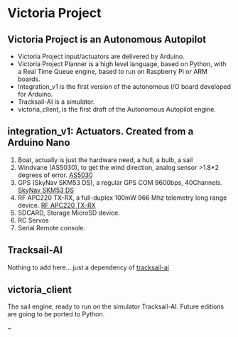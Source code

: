 Victoria Project 
================


Victoria Project is an Autonomous Autopilot 
-------------------------------------------

* Victoria Project input/actuators are delivered by Arduino. 
* Victoria Project Planner is a high level language, based on Python, with a Real Time Queue engine, based to run on Raspberry Pi or ARM boards.
* Integration_v1 is the first version of the autonomous I/O board developed for Arduino.
* Tracksail-AI is a simulator.
* victoria_client, is the first draft of the Autonomous Autopilot engine.

integration_v1: Actuators. Created from a Arduino Nano
------------------------------------------------------

1. Boat, actually is just the hardware need, a hull, a bulb, a sail
2. Windvane (AS5030), to get the wind direction, analog sensor >1.8*2 degrees of error.
[AS5030](http://ams.com/eng/content/download/11929/212604/AS5030_Datasheet_v2-3.pdf "AS5030_Datasheet_v2-3.pdf")
3. GPS (SkyNav SKM53 DS), a regular GPS COM 9600bps, 40Channels.
[SkyNav SKM53 DS](www.nooelec.com/files/SKM53_Datasheet.pdf "SkyNav SKM53 DS")
4. RF APC220 TX-RX, a full-duplex 100mW 966 Mhz telemetry long range device.
[RF APC220 TX-RX](http://www.dfrobot.com/image/data/TEL0005/APC220_Manual_en.pdf "RF APC220 TX-RX") 
5. SDCARD, Storage MicroSD device.
6. RC Servos
10. Serial Remote console.

Tracksail-AI
------------
Nothing to add here... just a dependency of [tracksail-ai](http://github.com/boatd/tracksail-ai "tracksail-ai")


victoria_client
---------------
The sail engine, ready to run on the simulator Tracksail-AI.
Future editions are going to be ported to Python.















~                                                            
